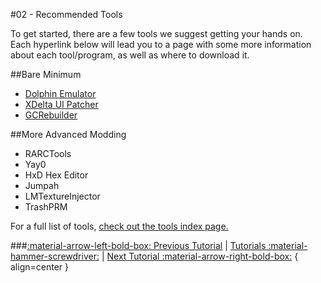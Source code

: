 #02 - Recommended Tools

To get started, there are a few tools we suggest getting your hands on. Each hyperlink below will lead you to a page with some more information about each tool/program, as well as where to download it.

##Bare Minimum
- [Dolphin Emulator](https://www.lbmwiki.net/tools/dolphin)
- [XDelta UI Patcher](https://www.lbmwiki.net/tools/xdeltaUI)
- [GCRebuilder](https://www.lbmwiki.net/tools/GCR)

##More Advanced Modding
- RARCTools
- Yay0
- HxD Hex Editor
- Jumpah
- LMTextureInjector
- TrashPRM

For a full list of tools, [check out the tools index page.](https://www.lbmwiki.net/index_tools)

###[:material-arrow-left-bold-box: Previous Tutorial](01_Patches.md) | [ Tutorials :material-hammer-screwdriver:](03_Root_Extraction.md) | [Next Tutorial :material-arrow-right-bold-box:](03_Root_Extraction.md) { align=center }
